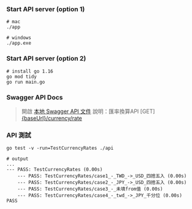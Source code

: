 ### Start API server (option 1)
```
# mac
./app

# windows
./app.exe
```

### Start API server (option 2)
```
# install go 1.16
go mod tidy
go run main.go
```

### Swagger API Docs
> 開啟 [本地 Swagger API 文件](http://localhost:8880/swagger/index.html#/Currency)
> 說明：匯率換算API [GET] [{baseUrl}/currency/rate](http://localhost:8880/currency/rate)

### API 測試
```
go test -v -run=TestCurrencyRates ./api

# output
...
--- PASS: TestCurrencyRates (0.00s)
    --- PASS: TestCurrencyRates/case1_-_TWD_->_USD_四捨五入 (0.00s)
    --- PASS: TestCurrencyRates/case2_-_JPY_->_USD_四捨五入 (0.00s)
    --- PASS: TestCurrencyRates/case3_-_未填from值 (0.00s)
    --- PASS: TestCurrencyRates/case4_-_twd_->_JPY_千分位 (0.00s)
PASS
```


